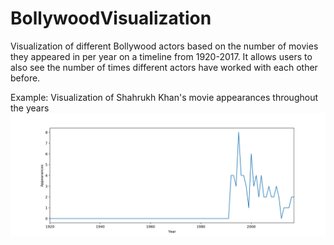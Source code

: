 # BollywoodVisualization
Visualization of different Bollywood actors based on the number of movies they appeared in per year on a timeline from 1920-2017. It allows users to also see the number of times different actors have worked with each other before.

Example:
Visualization of Shahrukh Khan's movie appearances throughout the years
![shahrukhkhan](/Examples/ShahrukhKhan.png)
